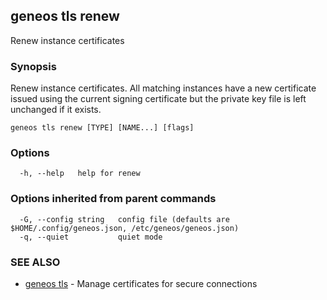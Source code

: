 ## geneos tls renew

Renew instance certificates

### Synopsis


Renew instance certificates. All matching instances have a new
certificate issued using the current signing certificate but the
private key file is left unchanged if it exists.


```
geneos tls renew [TYPE] [NAME...] [flags]
```

### Options

```
  -h, --help   help for renew
```

### Options inherited from parent commands

```
  -G, --config string   config file (defaults are $HOME/.config/geneos.json, /etc/geneos/geneos.json)
  -q, --quiet           quiet mode
```

### SEE ALSO

* [geneos tls](geneos_tls.md)	 - Manage certificates for secure connections

